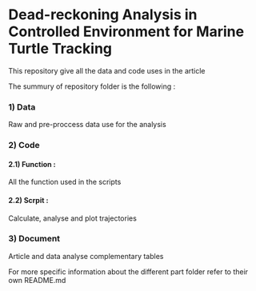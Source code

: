 # Dead-reckoning Analysis in Controlled Environment for Marine Turtle Tracking

This repository give all the data and code uses in the article 

The summury of repository folder is the following :

### 1) Data 

Raw and pre-proccess data use for the analysis

### 2) Code <br/>
####  2.1) Function : 

All the function used in the scripts <br/>

#### 2.2) Scrpit : 

Calculate, analyse and plot trajectories <br/>
  
### 3) Document 

Article and data analyse complementary tables
  
For more specific information about the different part folder refer to their own README.md
